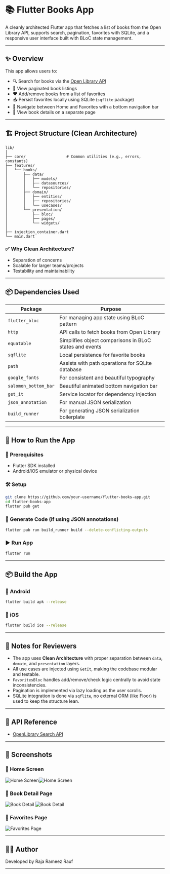 # 📚 Flutter Books App

A cleanly architected Flutter app that fetches a list of books from the Open Library API, supports search, pagination, favorites with SQLite, and a responsive user interface built with BLoC state management.

---

## ✨ Overview

This app allows users to:

- 🔍 Search for books via the [Open Library API](https://openlibrary.org/developers/api)
- 📜 View paginated book listings
- ❤️ Add/remove books from a list of favorites
- 📥 Persist favorites locally using SQLite (`sqflite` package)
- 🔄 Navigate between Home and Favorites with a bottom navigation bar
- 📖 View book details on a separate page

---

## 🏗️ Project Structure (Clean Architecture)

```
lib/
│
├── core/                  # Common utilities (e.g., errors, constants)
├── features/
│   └── books/
│       ├── data/
│       │   ├── models/
│       │   ├── datasources/
│       │   └── repositories/
│       ├── domain/
│       │   ├── entities/
│       │   ├── repositories/
│       │   └── usecases/
│       └── presentation/
│           ├── bloc/
│           ├── pages/
│           └── widgets/
│
├── injection_container.dart
└── main.dart
```

### ✅ Why Clean Architecture?
- Separation of concerns
- Scalable for larger teams/projects
- Testability and maintainability

---

## 📦 Dependencies Used

| Package             | Purpose                                                                 |
|---------------------|-------------------------------------------------------------------------|
| `flutter_bloc`      | For managing app state using BLoC pattern                               |
| `http`              | API calls to fetch books from Open Library                              |
| `equatable`         | Simplifies object comparisons in BLoC states and events                 |
| `sqflite`           | Local persistence for favorite books                                    |
| `path`              | Assists with path operations for SQLite database                        |
| `google_fonts`      | For consistent and beautiful typography                                 |
| `salomon_bottom_bar`| Beautiful animated bottom navigation bar                                |
| `get_it`            | Service locator for dependency injection                                |
| `json_annotation`   | For manual JSON serialization                                           |
| `build_runner`      | For generating JSON serialization boilerplate                           |

---

## 🚀 How to Run the App

### 🔧 Prerequisites
- Flutter SDK installed
- Android/iOS emulator or physical device

### 🛠️ Setup

```bash
git clone https://github.com/your-username/flutter-books-app.git
cd flutter-books-app
flutter pub get
```

### 🔄 Generate Code (if using JSON annotations)

```bash
flutter pub run build_runner build --delete-conflicting-outputs
```

### ▶️ Run App

```bash
flutter run
```

---

## 📦 Build the App

### 📱 Android

```bash
flutter build apk --release
```

### 🍏 iOS

```bash
flutter build ios --release
```

---

## 🙌 Notes for Reviewers

- The app uses **Clean Architecture** with proper separation between `data`, `domain`, and `presentation` layers.
- All use cases are injected using `GetIt`, making the codebase modular and testable.
- `FavoritesBloc` handles add/remove/check logic centrally to avoid state inconsistencies.
- Pagination is implemented via lazy loading as the user scrolls.
- SQLite integration is done via `sqflite`, no external ORM (like Floor) is used to keep the structure lean.

---

## 🔗 API Reference

- [OpenLibrary Search API](https://openlibrary.org/search.json?q=harry+potter)

---

## 📸 Screenshots

### 🔹 Home Screen
![Home Screen](screenshots/home1.jpg)![Home Screen](screenshots/home2.jpg)


### 🔹 Book Detail Page
![Book Detail](screenshots/bookdetail.jpg)
![Book Detail](screenshots/bookdetail2.jpg)

### 🔹 Favorites Page
![Favorites Page](screenshots/favorites.jpg)

---

## 👨‍💻 Author

Developed by Raja Rameez Rauf

---
